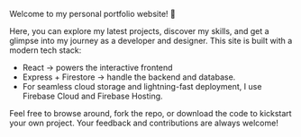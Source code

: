 Welcome to my personal portfolio website! 🚀

Here, you can explore my latest projects, discover my skills, and get a glimpse into my journey as a developer and designer. This site is built with a modern tech stack:

- React -> powers the interactive frontend
- Express + Firestore -> handle the backend and database.
- For seamless cloud storage and lightning-fast deployment, I use Firebase Cloud and Firebase Hosting.

Feel free to browse around, fork the repo, or download the code to kickstart your own project. Your feedback and contributions are always welcome!
